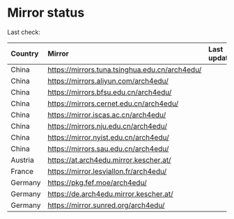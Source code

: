 <script src="./time.js"></script>
# Mirror status
Last check: <script type="text/javascript">localize(1722892882.67272);</script>

|Country|Mirror|Last update|
|:------|:-----|:----------|
|China|https://mirrors.tuna.tsinghua.edu.cn/arch4edu/|<script type="text/javascript">localize(1722839863);</script>|
|China|https://mirrors.aliyun.com/arch4edu/|<script type="text/javascript">localize(1722839863);</script>|
|China|https://mirrors.bfsu.edu.cn/arch4edu/|<script type="text/javascript">localize(1722839863);</script>|
|China|https://mirrors.cernet.edu.cn/arch4edu/|<script type="text/javascript">localize(1722839863);</script>|
|China|https://mirror.iscas.ac.cn/arch4edu/|<script type="text/javascript">localize(1722839863);</script>|
|China|https://mirrors.nju.edu.cn/arch4edu/|<script type="text/javascript">localize(1722753558);</script>|
|China|https://mirror.nyist.edu.cn/arch4edu/|<script type="text/javascript">localize(1722839863);</script>|
|China|https://mirrors.sau.edu.cn/arch4edu/|<script type="text/javascript">localize(1722839863);</script>|
|Austria|https://at.arch4edu.mirror.kescher.at/|<script type="text/javascript">localize(1722839863);</script>|
|France|https://mirror.lesviallon.fr/arch4edu/|<script type="text/javascript">localize(1722839863);</script>|
|Germany|https://pkg.fef.moe/arch4edu/|<script type="text/javascript">localize(1722839863);</script>|
|Germany|https://de.arch4edu.mirror.kescher.at/|<script type="text/javascript">localize(1722839863);</script>|
|Germany|https://mirror.sunred.org/arch4edu/|<script type="text/javascript">localize(1722839863);</script>|

<script src="./tablefilter/tablefilter.js"></script>
<script src="./table.js"></script>